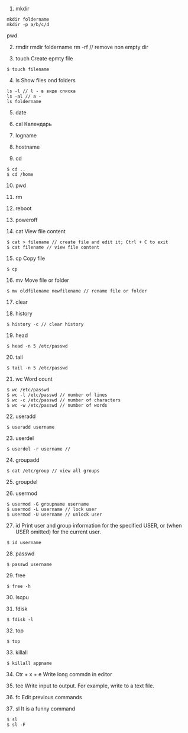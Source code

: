 1. mkdir
```
mkdir foldername
mkdir -p a/b/c/d
```

pwd

2. rmdir
rmdir foldername
rm -rf <foldername> // remove non empty dir

3. touch
Create epmty file
```
$ touch filename
```

4. ls
Show files ond folders
```
ls -l // l - в виде списка
ls -al // a - 
ls foldername
```

5. date

6. cal
Календарь

7. logname

8. hostname

9. cd
```
$ cd ..
$ cd /home
```

10. pwd

11. rm

12. reboot

13. poweroff

14. cat
View file content
```
$ cat > filename // create file and edit it; Ctrl + C to exit
$ cat filename // view file content
```

15. cp
Copy file
```
$ cp
```

16. mv
Move file or folder
```
$ mv oldfilename newfilename // rename file or folder
```

17. clear

18. history
```
$ history -c // clear history
```

19. head
```
$ head -n 5 /etc/passwd
```

20. tail
```
$ tail -n 5 /etc/passwd
```

21. wc
Word count
```
$ wc /etc/passwd
$ wc -l /etc/passwd // number of lines
$ wc -c /etc/passwd // number of characters
$ wc -w /etc/passwd // number of words
```

22. useradd
```
$ useradd username
```

23. userdel
```
$ userdel -r username //
```

24. groupadd
```
$ cat /etc/group // view all groups
```

25. groupdel

26. usermod
```
$ usermod -G groupname username
$ usermod -L username // lock user
$ usermod -U username // unlock user
```

27. id
Print user and group information for the specified USER, or (when USER omitted) for the current user.
```
$ id username
```

28. passwd
```
$ passwd username
```

29. free
```
$ free -h
```

30. lscpu

31. fdisk
```
$ fdisk -l
```

32. top
```
$ top
```

33. killall
```
$ killall appname
```

34. Ctr + x + e
Write long commdn in editor

35. tee
Write input to output. For example, write to a text file.

36. fc
Edit previous commands

37. sl
It is a funny command
```
$ sl
$ sl -F
```
